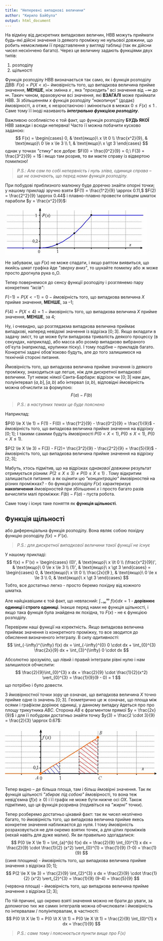 ```yaml
---
title: "Неперевні випадкові величини"
author: "Кирило Байбула"
output: html_document
---
```


На відміну від дискретних випадкових величин, НВВ можуть приймати 
будь-які дійсні значення із деякого проміжку не нульової довжини,
що робить неможливим її представлення у вигляді таблиці (так як 
дійсни чисел нескінчено багато). Через це величину задають функціями
двух типів:

1. розподілу
1. щільності

Функція розподілу НВВ визначається так само, як і функція розподілу
ДВВ: $F(x) = P(X < x) -$ ймовірність того, що випадкова величина
прийме значення, __МЕНШЕ__, ніж змінна $x$ , яка *"проходить"* всі
значення від $-\infty$ до $\infty$. Такич чином, враховуючи всі
значення, які __ВЗАГАЛІ__ може приймати НВВ. Зі збільшенням $x$
функція розподілу *"накопичує"* (додає) ймовірності, а отже, є
незростаючою і змінюється в межах $0 \le F(x) \le 1$ . Саме тому 
її іноді називають __*інтегрально функцією розподілу*__.

Важливою особливістю є той факт, що функція розподілу __БУДЬ ЯКОЇ__
НВВ завжди і всюди непервна! Часто її можна побачити кусково заданою:
$$
F(x) = 
    \begin{cases}
        0, & \text{якщо}\ x \lt 0 \\
        \frac{x^2}{9}, & \text{якщо}\  0 \le x \le 3 \\
        1, & \text{якщо}\ x \gt 3
    \end{cases}
$$
однак у точках *"стику"* все добре:
$F(0) = \frac{0^2}{9} = 0,\ F(3) = \frac{3^2}{9} = 1$
і якщо там розрив, то ви маєте справу із відвертою помилкою!

> *P.S.: Але сам по собі непервність і нуль зліва, одиниця справа –*
*ще не означають, що перед нами функція розподілу.*

При побудові приблизного малюнку буде доречно знайти опорні точки;
у нашому прикладі зручно взяти $F(1) = \frac{1^2}{9} \approx 0.11,$
$F(2) = \frac{2^2}{9} \approx 0.44$ і плавно-плавно провести олівцем
шматок параболи $y = \frac{x^2}{9}$:

![Графік-01](images/plot-01.jpg)

Не забуваєм, що $F(x)$ не може спадати, і якщо раптом виявиться, що
якийсь шмат графіка йде *"зверху вниз"*, то шукайте помилку або ж
може просто дрогнула рука о_О.

Тепер повернемося до сенсу функції розподілу і розглянемо пару
конкретних *"іксів"*:

$F(-1) = P(X \lt -1) = 0 \ -$ ймовірність того, що випадкова
величина $X$ прийме значення, __МЕНШЕ__, за –1;

$F(4) = P(X \lt 4) = 1 \ -$ ймовірність того, що випадкова
величина $X$ прийме значення, __МЕНШЕ__, за 4;

Ну, і очевидно, що розглядаєма випадкова величина приймає 
випадкові, наперед невідомі значення із відрізка $[0; 3]$. Якщо 
вкладати в задачу зміст, то це може бути випадкова тривалість
деякого процессу (в секундах, наприклад), або масса або розмір
випадково вибраного об'єута (наприклад, крупинки піску). І тому
подібне – прикладів багато. Конкретні задачі обов'язково будуть,
але до того залишимося на технічній стороні питання. 

Ймовірність того, що випадкова величина прийме значення із
деякого проміжку, знаходиться ще легше, ніж для дискретної 
випадкової величини. Тут немає ніякої Санта-Барбари: відрізок
чи $[0; 3]$ нам дан, полуінтервал $(a, b], [a, b)$ або інтервал
$(a, b)$, відповідні ймовірність можна обчислити за формулою:
$$
F(a) - F(b)
$$

> *P.S.: в наступних темах це буде пояснено*

Наприклад:

$P(0 \le X \le 1) = F(1) - F(0) = \frac{1^2}{9} - \frac{0^2}{9} = \frac{1}{9}$ - ймовірність того, що випадкова
величина прийме значення на відрізку $[0; 1]$; І такими самими
будуть ймовірності $P(0 \lt X \lt 1), P(0 \le X \lt 1),$
$P(0 \lt X \le 1)$.

$P(2 \le X \le 3) = F(3) - F(2)= \frac{3^2}{9} - \frac{2^2}{9} = \frac{5}{9}$ - ймовірність того, що випадкова
величина прийме значення на відрізку $[2; 3]$;

Мабуть, хтось підмітив, що на відрізках *однакової довжини*
результат отримується різним: $P(2 \le X \le 3) \ne P(0 \le X \le 1)$
. Тому відкритим залишається питання: а як оцінити цю
*"концентрацію"* ймовірностей на різних проміжках? - бо функція
розподілу $F(x)$ характеризує **накопичення** ймовірностей при
збільшенні $x$ і просто багато разів вичисляти малі проміжки:
$F(b)-F(a)$ - пуста робота.

Саме тому і існує таке поняття як __функція щільності__.

## Функція щільності

або диференціальна функція розподілу. Вона являє собою 
похідну функцію розподілу $f(x) = F'(x)$.

>*P.S.: для дискретної випадкової величини такої функції не існує*

У нашому прикладі:
$$
f(x) = F'(x) = 
\begin{cases}
    (0)', & \text{якщо}\ x \lt 0 \\
    (\frac{x^2}{9})', & \text{якщо}\  0 \le x \le 3 \\
    (1)', & \text{якщо}\ x \gt 3
\end{cases} =
\begin{cases}
    0, & \text{якщо}\ x \lt 0 \\
    \frac{2x}{9 }, & \text{якщо}\  0 \le x \le 3 \\
    0, & \text{якщо}\ x \gt 3
\end{cases}
$$
Тобто, все достатньо легко - просто беремо похідну від кожного
шматка.

Але найцікавішим є той факт, що невласний: $\int_{-\infty}^{\infty}$
$f(x)dx = 1$ - __дорівнює одиниці і строго одиниці__. Інакше перед
нами не функція щільності, і якщо така функція була знайдена як
похідна, то $F(x)$ - не є функцією розподілу.

Перевірим наші функції на коректність. Якщо випадкова величина
приймає значення із конкретного проміжку, то все зводится до
обислення визначеного інтегралу. В силу _адитивності_:
$$
\int_{-\infty}^{\infty} f(x) dx =
 \int_{-\infty}^{0} 0 \cdot dx +
 \int_{0}^{3} \frac{2x}{9} dx +
 \int_{3}^{\infty} 0 \cdot dx
$$

Абсолютно зрозуміло, що лівий і правий інтеграли рівні нулю і
нам залишилося обчислити:
$$
\frac{2}{9}\int_{0}^{3} x dx = 
\frac{2}{9} \cdot \frac{1}{2}(x^2) \vert_{0}^{3} =
\frac{1}{9}(9 - 0) = 1
$$
що потрібно і було довести.

З ймовірностної точки зору це означає, що випадкова величина $X$
точно прийме одне із значень $[0; 3]$. Геометрично це ж означає,
що площа між осями і графіком дорінює одиниці, у данному випадку
йдеться про про площу трикутника $ABC$. Сторона $AB$ є фрагментом
прямої $y = \frac{2x}{9}$ і для її побудови достатньо знайти точку
$y(3) = \frac{2 \cdot 3}{9} = \frac{2}{3} \approx 0.67$:

![Графік-02](images/plot-02.jpg)

Тепер видно – де більша площа, там і більш ймовірні значення. Так
як функція щільності _"збирає під собою"_ ймовірності, то вона
теж невід'ємна $(f(x) \ge 0)$ і її графік не може бути нижче осі
$OX$. Також підмітимо, що ця функція розривна (подивіться на 
_"жирні"_ точки).

Тепер розберемо достатньо цікавий факт: так як чисел незлічено
багато, то ймовірність того, що випадкова величина прийме якесь
конкретне значення наближаєтся до нуля. І тому ймовірність
розраховується не для окремо взятих точек, а для цілих проміжків
(нехай навіть для дуже малих). Як ви правильно здогадалися:
$$
P(0 \le X \le 1) = 
\int_{a}^{b} f(x) dx = 
\frac{2}{9} \int_{0}^{1} x dx = 
\frac{2}{9} \cdot \frac{1}{2} (x^2) \vert_{0}^{1} = 
\frac{1}{9} (1-0) = \frac{1}{9}
$$
(синя площина) - ймовірність того, що випадкова величина прийме
значення з відрізка $[0; 1]$;
$$
P(2 \le X \le 3) = 
\frac{2}{9} \int_{2}^{3} x dx = 
\frac{2}{9} \cdot \frac{1}{2} (x^2) \vert_{2}^{3} = 
\frac{1}{9} (9-4) = \frac{5}{9}
$$
(червона площа) - ймовірність того, що випадкова величина прийме
значення з відрізка $[2; 3]$;

По тій причині, що окремо взяті значення можно не брати до уваги,
за допомогою тих же самих інтегралів можна обчислювати
і ймовірність по інтервалам / полуінтервалам, в частності:
$$
P(0 \lt X \le 1) = 
P(0 \lt X \lt 1) = 
P(0 \le X \lt 1) = 
\frac{2}{9} \int_{0}^{1} x dx =
\frac{1}{9}
$$

> *P.S.: саме тому і пояснюється пункти вище про $F(x)$*